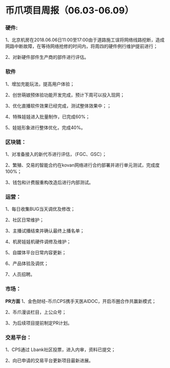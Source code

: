 # 币爪项目周报（06.03-06.09）
### 硬件:
1、北京机房在2018.06.06日11:00至17:00由于道路施工误将网络线路挖断，造成网路中断故障，在等待网络抢修的时间内，将周四的硬件例行维护提前进行；

2、对新硬件部件生产商的部件进行评估。

### 软件
1、增加充能玩法，提高用户体验；

2、创世萌娘预体验功能开发完成，预计下周可以投入现网；

3、优化直播软件效果已经完成，测试整体效果中；；

4、特殊娃娃进入批量制作，已完成60%；

5、娃娃形象进行整体优化，完成40%。

### 区块链： 
1、对准备接入的新代币进行评估，（FGC、GSC）； 

2、繁殖、交易的智能合约在kovan网络进行合约部署并进行单元测试，完成度100%；

3、钱包和计费服重构改造后进行内部测试。

### 运营：
1、每日收集BUG当天调优及修改；

2、社区日常维护；

3、主播试播结束并确认最终上播名单；

4、机房娃娃机硬件调修及维护；

5、自媒体平台日常内容更新；

6、产品体验及调优；

7、人员招聘。

### 市场：
**PR方面**
1、金色财经-币爪CPS携手天医AIDOC，开启币圈合作共赢新模式；

2、币爪漫谈栏目，上公众号；

3、为后续项目提前制定PR计划。

### 交易平台： 
1、CPS通过 Lbank社区投票，进入内审，资料已提交；

2、向已申请的交易平台更新项目最新进展。
